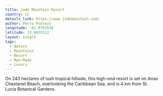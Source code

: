 ```yaml
---
title: Jade Mountain Resort
country: LC
details_link: https://www.jademountain.com/
author: Petro Podrezo
longitude: -61.0761636
latitude: 13.8635512
layout: single
tags:
  - Nature
  - Mountains
  - Resort
  - Man-Made
  - Luxury
---
```

On 243 hectares of lush tropical hillside, this high-end resort is set on Anse Chastanet Beach, overlooking the Caribbean Sea, and is 4 km from St. Lucia Botanical Gardens.
